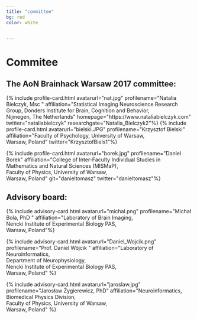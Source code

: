 ```yaml
---
title: "committee"
bg: red
color: white	


---
```


# Commitee

## The AoN Brainhack Warsaw 2017 committee:

<div id="profile-container">
{% include profile-card.html avatarurl="nat.jpg" profilename="Natalia Bielczyk, Msc " affiliation="Statistical Imaging Neuroscience Research Group, Donders Institute for Brain, Cognition and Behavior, <br>Nijmegen, The Netherlands" homepage="https://www.nataliabielczyk.com" twitter="nataliabielczyk" researchgate="Natalia_Bielczyk2"%}
{% include profile-card.html avatarurl="bielski.JPG" profilename="Krzysztof Bielski" affiliation="Faculty of Psychology, University of Warsaw,<br> Warsaw, Poland"  twitter="KrzysztofBiels1"%}	

{% include profile-card.html avatarurl="borek.jpg" profilename="Daniel Borek" affiliation="College of Inter-Faculty Individual Studies in Mathematics and Natural Sciences (MISMaP),<br> Faculty of Physics, University of Warsaw, <br>Warsaw, Poland" git="danieltomasz" twitter="danieltomasz"%}

</div>	


## Advisory board:
<div id="profile-container">

{% include advisory-card.html avatarurl="michal.png" profilename="Michał Bola, PhD " affiliation="Laboratory of Brain Imaging,<br> Nencki Institute of Experimental Biology PAS,<br> Warsaw, Poland"%}


{% include advisory-card.html avatarurl="Daniel_Wojcik.png" profilename="Prof. Daniel Wójcik " affiliation="Laboratory of Neuroinformatics,<br> Department of Neurophysiology, <br>
Nencki Institute of Experimental Biology PAS,<br> Warsaw, Poland" %}


{% include advisory-card.html avatarurl="jaroslaw.jpg" profilename="Jarosław Żygierewicz, PhD" affiliation="Neuroinformatics, <br> Biomedical Physics Division,<br> Faculty of Physics, University of Warsaw,<br> Warsaw, Poland" %}
</div>	
